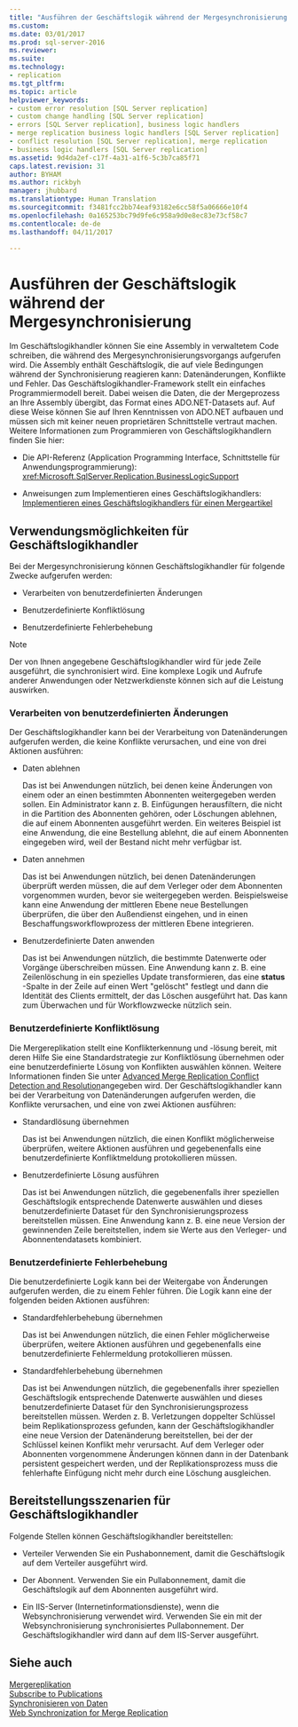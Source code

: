 ```yaml
---
title: "Ausführen der Geschäftslogik während der Mergesynchronisierung | Microsoft-Dokumentation"
ms.custom: 
ms.date: 03/01/2017
ms.prod: sql-server-2016
ms.reviewer: 
ms.suite: 
ms.technology:
- replication
ms.tgt_pltfrm: 
ms.topic: article
helpviewer_keywords:
- custom error resolution [SQL Server replication]
- custom change handling [SQL Server replication]
- errors [SQL Server replication], business logic handlers
- merge replication business logic handlers [SQL Server replication]
- conflict resolution [SQL Server replication], merge replication
- business logic handlers [SQL Server replication]
ms.assetid: 9d4da2ef-c17f-4a31-a1f6-5c3b7ca85f71
caps.latest.revision: 31
author: BYHAM
ms.author: rickbyh
manager: jhubbard
ms.translationtype: Human Translation
ms.sourcegitcommit: f3481fcc2bb74eaf93182e6cc58f5a06666e10f4
ms.openlocfilehash: 0a165253bc79d9fe6c958a9d0e8ec83e73cf58c7
ms.contentlocale: de-de
ms.lasthandoff: 04/11/2017

---
```

# <a name="execute-business-logic-during-merge-synchronization"></a>Ausführen der Geschäftslogik während der Mergesynchronisierung
  Im Geschäftslogikhandler können Sie eine Assembly in verwaltetem Code schreiben, die während des Mergesynchronisierungsvorgangs aufgerufen wird. Die Assembly enthält Geschäftslogik, die auf viele Bedingungen während der Synchronisierung reagieren kann: Datenänderungen, Konflikte und Fehler. Das Geschäftslogikhandler-Framework stellt ein einfaches Programmiermodell bereit. Dabei weisen die Daten, die der Mergeprozess an Ihre Assembly übergibt, das Format eines ADO.NET-Datasets auf. Auf diese Weise können Sie auf Ihren Kenntnissen von ADO.NET aufbauen und müssen sich mit keiner neuen proprietären Schnittstelle vertraut machen. Weitere Informationen zum Programmieren von Geschäftslogikhandlern finden Sie hier:  
  
-   Die API-Referenz (Application Programming Interface, Schnittstelle für Anwendungsprogrammierung): <xref:Microsoft.SqlServer.Replication.BusinessLogicSupport>  
  
-   Anweisungen zum Implementieren eines Geschäftslogikhandlers: [Implementieren eines Geschäftslogikhandlers für einen Mergeartikel](../../../relational-databases/replication/implement-a-business-logic-handler-for-a-merge-article.md)  
  
## <a name="uses-for-business-logic-handlers"></a>Verwendungsmöglichkeiten für Geschäftslogikhandler  
 Bei der Mergesynchronisierung können Geschäftslogikhandler für folgende Zwecke aufgerufen werden:  
  
-   Verarbeiten von benutzerdefinierten Änderungen  
  
-   Benutzerdefinierte Konfliktlösung  
  
-   Benutzerdefinierte Fehlerbehebung  
  
> [!NOTE]  
>  Der von Ihnen angegebene Geschäftslogikhandler wird für jede Zeile ausgeführt, die synchronisiert wird. Eine komplexe Logik und Aufrufe anderer Anwendungen oder Netzwerkdienste können sich auf die Leistung auswirken.  
  
### <a name="custom-change-handling"></a>Verarbeiten von benutzerdefinierten Änderungen  
 Der Geschäftslogikhandler kann bei der Verarbeitung von Datenänderungen aufgerufen werden, die keine Konflikte verursachen, und eine von drei Aktionen ausführen:  
  
-   Daten ablehnen  
  
     Das ist bei Anwendungen nützlich, bei denen keine Änderungen von einem oder an einen bestimmten Abonnenten weitergegeben werden sollen. Ein Administrator kann z. B. Einfügungen herausfiltern, die nicht in die Partition des Abonnenten gehören, oder Löschungen ablehnen, die auf einem Abonnenten ausgeführt werden. Ein weiteres Beispiel ist eine Anwendung, die eine Bestellung ablehnt, die auf einem Abonnenten eingegeben wird, weil der Bestand nicht mehr verfügbar ist.  
  
-   Daten annehmen  
  
     Das ist bei Anwendungen nützlich, bei denen Datenänderungen überprüft werden müssen, die auf dem Verleger oder dem Abonnenten vorgenommen wurden, bevor sie weitergegeben werden. Beispielsweise kann eine Anwendung der mittleren Ebene neue Bestellungen überprüfen, die über den Außendienst eingehen, und in einen Beschaffungsworkflowprozess der mittleren Ebene integrieren.  
  
-   Benutzerdefinierte Daten anwenden  
  
     Das ist bei Anwendungen nützlich, die bestimmte Datenwerte oder Vorgänge überschreiben müssen. Eine Anwendung kann z. B. eine Zeilenlöschung in ein spezielles Update transformieren, das eine **status** -Spalte in der Zeile auf einen Wert "gelöscht" festlegt und dann die Identität des Clients ermittelt, der das Löschen ausgeführt hat. Das kann zum Überwachen und für Workflowzwecke nützlich sein.  
  
### <a name="custom-conflict-resolution"></a>Benutzerdefinierte Konfliktlösung  
 Die Mergereplikation stellt eine Konflikterkennung und -lösung bereit, mit deren Hilfe Sie eine Standardstrategie zur Konfliktlösung übernehmen oder eine benutzerdefinierte Lösung von Konflikten auswählen können. Weitere Informationen finden Sie unter [Advanced Merge Replication Conflict Detection and Resolution](../../../relational-databases/replication/merge/advanced-merge-replication-conflict-detection-and-resolution.md)angegeben wird. Der Geschäftslogikhandler kann bei der Verarbeitung von Datenänderungen aufgerufen werden, die Konflikte verursachen, und eine von zwei Aktionen ausführen:  
  
-   Standardlösung übernehmen  
  
     Das ist bei Anwendungen nützlich, die einen Konflikt möglicherweise überprüfen, weitere Aktionen ausführen und gegebenenfalls eine benutzerdefinierte Konfliktmeldung protokollieren müssen.  
  
-   Benutzerdefinierte Lösung ausführen  
  
     Das ist bei Anwendungen nützlich, die gegebenenfalls ihrer speziellen Geschäftslogik entsprechende Datenwerte auswählen und dieses benutzerdefinierte Dataset für den Synchronisierungsprozess bereitstellen müssen. Eine Anwendung kann z. B. eine neue Version der gewinnenden Zeile bereitstellen, indem sie Werte aus den Verleger- und Abonnentendatasets kombiniert.  
  
### <a name="custom-error-resolution"></a>Benutzerdefinierte Fehlerbehebung  
 Die benutzerdefinierte Logik kann bei der Weitergabe von Änderungen aufgerufen werden, die zu einem Fehler führen. Die Logik kann eine der folgenden beiden Aktionen ausführen:  
  
-   Standardfehlerbehebung übernehmen  
  
     Das ist bei Anwendungen nützlich, die einen Fehler möglicherweise überprüfen, weitere Aktionen ausführen und gegebenenfalls eine benutzerdefinierte Fehlermeldung protokollieren müssen.  
  
-   Standardfehlerbehebung übernehmen  
  
     Das ist bei Anwendungen nützlich, die gegebenenfalls ihrer speziellen Geschäftslogik entsprechende Datenwerte auswählen und dieses benutzerdefinierte Dataset für den Synchronisierungsprozess bereitstellen müssen. Werden z. B. Verletzungen doppelter Schlüssel beim Replikationsprozess gefunden, kann der Geschäftslogikhandler eine neue Version der Datenänderung bereitstellen, bei der der Schlüssel keinen Konflikt mehr verursacht. Auf dem Verleger oder Abonnenten vorgenommene Änderungen können dann in der Datenbank persistent gespeichert werden, und der Replikationsprozess muss die fehlerhafte Einfügung nicht mehr durch eine Löschung ausgleichen.  
  
## <a name="deployment-scenarios-for-business-logic-handlers"></a>Bereitstellungsszenarien für Geschäftslogikhandler  
 Folgende Stellen können Geschäftslogikhandler bereitstellen:  
  
-   Verteiler Verwenden Sie ein Pushabonnement, damit die Geschäftslogik auf dem Verteiler ausgeführt wird.  
  
-   Der Abonnent. Verwenden Sie ein Pullabonnement, damit die Geschäftslogik auf dem Abonnenten ausgeführt wird.  
  
-   Ein IIS-Server (Internetinformationsdienste), wenn die Websynchronisierung verwendet wird. Verwenden Sie ein mit der Websynchronisierung synchronisiertes Pullabonnement. Der Geschäftslogikhandler wird dann auf dem IIS-Server ausgeführt.  
  
## <a name="see-also"></a>Siehe auch  
 [Mergereplikation](../../../relational-databases/replication/merge/merge-replication.md)   
 [Subscribe to Publications](../../../relational-databases/replication/subscribe-to-publications.md)   
 [Synchronisieren von Daten](../../../relational-databases/replication/synchronize-data.md)   
 [Web Synchronization for Merge Replication](../../../relational-databases/replication/web-synchronization-for-merge-replication.md)  
  
  
